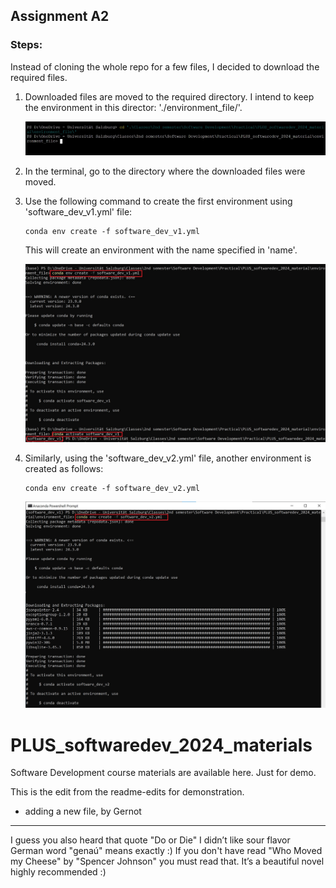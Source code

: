 ## Assignment A2

### Steps:

Instead of cloning the whole repo for a few files, I decided to download the required files.

1. Downloaded files are moved to the required directory. I intend to keep the environment in this director:
    './environment_file/'.

    ![alt text](images/1.jpg)

2. In the terminal, go to the directory where the downloaded files were moved.

3. Use the following command to create the first environment using 'software_dev_v1.yml' file:
    ```
    conda env create -f software_dev_v1.yml
    ```
   This will create an environment with the name specified in 'name'.

    ![alt text](images/software_dev_v1.jpg)


4. Similarly, using the 'software_dev_v2.yml' file, another environment is created as follows:
    ```
    conda env create -f software_dev_v2.yml
    ```
    ![alt text](images/software_dev_v2.jpg)


# PLUS_softwaredev_2024_materials
Software Development course materials are available here.
Just for demo.

This is the edit from the readme-edits for demonstration.

- adding a new file, by Gernot

******************
I guess you also heard that quote "Do or Die" 
I didn’t like sour flavor
German word "genaú" means exactly :)
If you don't have read "Who Moved my Cheese" by "Spencer Johnson" you must read that. It’s a beautiful novel highly recommended :)
    

